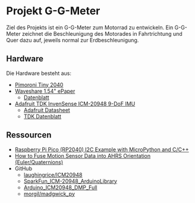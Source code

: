 # Projekt G-G-Meter

Ziel des Projekts ist ein G-G-Meter zum Motorrad zu entwickeln.
Ein G-G-Meter zeichnet die Beschleunigung des Motorades in Fahrtrichtung und
Quer dazu auf, jeweils normal zur Erdbeschleunigung.

## Hardware

Die Hardware besteht aus:
* [Pimoroni Tiny 2040](https://shop.pimoroni.com/products/tiny-2040)
* [Waveshare 1.54" ePaper](https://www.waveshare.com/wiki/1.54inch_e-Paper_Module_Manual)
  * [Datenblatt](https://www.waveshare.com/w/upload/e/e5/1.54inch_e-paper_V2_Datasheet.pdf)
* [Adafruit TDK InvenSense ICM-20948 9-DoF IMU](https://learn.adafruit.com/adafruit-tdk-invensense-icm-20948-9-dof-imu/pinouts)
  * [Adafruit Datasheet](https://cdn-learn.adafruit.com/downloads/pdf/adafruit-tdk-invensense-icm-20948-9-dof-imu.pdf)
  * [TDK Datenblatt](https://invensense.tdk.com/wp-content/uploads/2021/10/DS-000189-ICM-20948-v1.5.pdf)




## Ressourcen
* [Raspberry Pi Pico (RP2040) I2C Example with MicroPython and C/C++](https://www.digikey.com/en/maker/projects/raspberry-pi-pico-rp2040-i2c-example-with-micropython-and-cc/47d0c922b79342779cdbd4b37b7eb7e2)
* [How to Fuse Motion Sensor Data into AHRS Orientation (Euler/Quaternions)](https://learn.adafruit.com/how-to-fuse-motion-sensor-data-into-ahrs-orientation-euler-quaternions/lets-fuse)
* GitHub
  * [laughingrice/ICM20948](https://github.com/laughingrice/ICM20948)
  * [SparkFun_ICM-20948_ArduinoLibrary](https://github.com/sparkfun/SparkFun_ICM-20948_ArduinoLibrary)
  * [Arduino_ICM20948_DMP_Full](https://github.com/isouriadakis/Arduino_ICM20948_DMP_Full-Function)
  * [morgil/madgwick_py](https://github.com/morgil/madgwick_py/blob/master/madgwickahrs.py)
